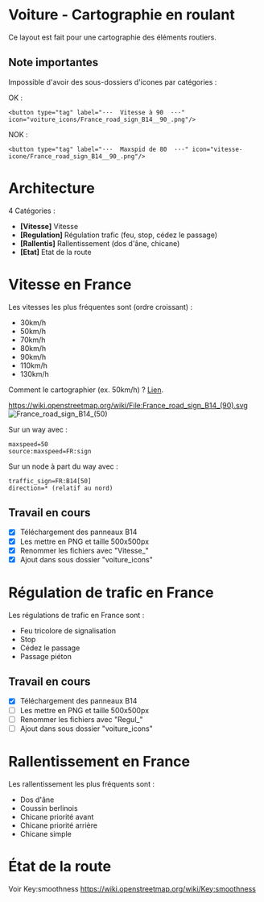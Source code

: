 # Voiture - Cartographie en roulant
Ce layout est fait pour une cartographie des éléments routiers.

## Note importantes
Impossible d'avoir des sous-dossiers d'icones par catégories :

OK  : 
    
    <button type="tag" label="···  Vitesse à 90  ···" icon="voiture_icons/France_road_sign_B14__90_.png"/>
NOK : 

    <button type="tag" label="···  Maxspid de 80  ···" icon="vitesse-icone/France_road_sign_B14__90_.png"/>

# Architecture
4 Catégories :
- **[Vitesse]** Vitesse
- **[Regulation]** Régulation trafic (feu, stop, cédez le passage)
- **[Rallentis]** Rallentissement (dos d'âne, chicane)
- **[Etat]** Etat de la route
# Vitesse en France
Les vitesses les plus fréquentes sont (ordre croissant) :
- 30km/h
- 50km/h
- 70km/h
- 80km/h
- 90km/h
- 110km/h
- 130km/h

Comment le cartographier (ex. 50km/h) ?
[Lien](https://wiki.openstreetmap.org/wiki/FR:Key:traffic_sign "Wiki OSM-FR").
   
    
https://wiki.openstreetmap.org/wiki/File:France_road_sign_B14_(90).svg
![France_road_sign_B14_(50)](https://github.com/Thibtib51/osmtracker_layouts/assets/50510871/1d1eb67e-532f-4650-871e-b2cbe08493b4)

Sur un way avec :

    maxspeed=50
    source:maxspeed=FR:sign

Sur un node à part du way avec :

    traffic_sign=FR:B14[50]
    direction=* (relatif au nord)
## Travail en cours
- [X] Téléchargement des panneaux B14
- [X] Les mettre en PNG et taille 500x500px
- [X] Renommer les fichiers avec "Vitesse_"
- [X] Ajout dans sous dossier "voiture_icons"

# Régulation de trafic en France
Les régulations de trafic en France sont :
- Feu tricolore de signalisation
- Stop
- Cédez le passage
- Passage piéton
## Travail en cours
- [X] Téléchargement des panneaux B14
- [ ] Les mettre en PNG et taille 500x500px
- [ ] Renommer les fichiers avec "Regul_"
- [ ] Ajout dans sous dossier "voiture_icons"
# Rallentissement en France
Les rallentissement les plus fréquents sont :
- Dos d'âne
- Coussin berlinois
- Chicane priorité avant
- Chicane priorité arrière
- Chicane simple
# État de la route
Voir Key:smoothness https://wiki.openstreetmap.org/wiki/Key:smoothness
